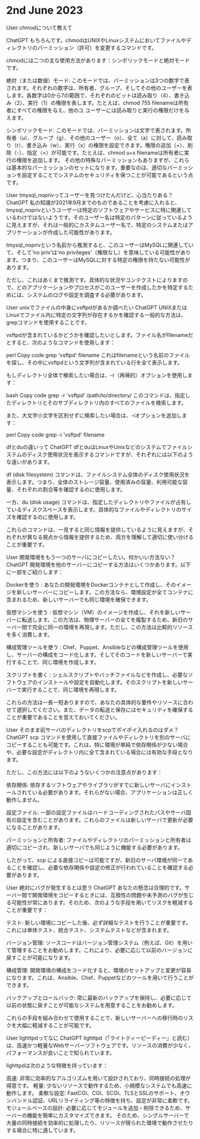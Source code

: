 # 2nd June 2023

User
chmodについて教えて

ChatGPT
もちろんです。chmodはUNIXやLinuxシステムにおいてファイルやディレクトリのパーミッション（許可）を変更するコマンドです。

chmodには二つの主な使用方法があります：シンボリックモードと絶対モードです。

絶対（または数値）モード:
このモードでは、パーミッションは3つの数字で表されます。それぞれの数字は、所有者、グループ、そしてその他のユーザーを表します。各数字は0から7の範囲で、それぞれのビットは読み取り（4）、書き込み（2）、実行（1）の権限を表します。たとえば、chmod 755 filenameは所有者にすべての権限を与え、他のユ
ユーザーには読み取りと実行の権限だけを与えます。

シンボリックモード:
このモードでは、パーミッションは文字で表されます。所有者（u）、グループ（g）、その他のユーザー（o）、全て（a）に対して、読み取り（r）、書き込み（w）、実行（x）の権限を設定できます。権限の追加（+）、削除（-）、指定（=）が可能です。たとえば、chmod u+x filenameは所有者に実行の権限を追加します。
その他の特殊なパーミッションもありますが、これらは基本的なパーミッションのセットになります。重要なのは、適切なパーミッションを設定することでシステムのセキュリティを保つことが可能であるという点です。





User
tmysql_noprivってユーザーを見つけたんだけど、心当たりある？
ChatGPT
私の知識が2021年9月までのものであることを考慮に入れると、tmysql_noprivというユーザーは特定のソフトウェアやサービスに特に関連しているわけではないようです。そのユーザー名は特定のパターンに従っているように見えますが、それは一般的にカスタムユーザー名で、特定のシステムまたはアプリケーションが作成した可能性があります。

tmysql_noprivという名前から推測すると、このユーザーはMySQLに関連していて、そして'no priv'は'no privileges'（権限なし）を意味している可能性があります。つまり、このユーザーはMySQLに対する特定の権限を持たない可能性があります。

ただし、これはあくまで推測です。具体的な状況やコンテクストによりますので、どのアプリケーションやプロセスがこのユーザーを作成したかを特定するためには、システムのログや設定を調査する必要があります。





User
unixでファイルの中身にvsftpdがあるか調べたい
ChatGPT
UNIXまたはLinuxでファイル内に特定の文字列が存在するかを確認する一般的な方法は、grepコマンドを使用することです。

vsftpdが含まれているかどうかを確認したいとします。ファイル名がfilenameだとすると、次のようなコマンドを使用します：

perl
Copy code
grep 'vsftpd' filename
これはfilenameという名前のファイルを探し、その中にvsftpdという文字列が含まれている行を全て表示します。

もしディレクトリ全体で検索したい場合は、-r（再帰的）オプションを使用します：

bash
Copy code
grep -r 'vsftpd' /path/to/directory/
このコマンドは、指定したディレクトリとそのサブディレクトリ内のすべてのファイルを検索します。

また、大文字小文字を区別せずに検索したい場合は、-iオプションを追加します：

perl
Copy code
grep -i 'vsftpd' filename

dfとduの違いって
ChatGPT
dfとduはLinuxやUnixなどのシステムでファイルシステムのディスク使用状況を表示するコマンドですが、それぞれには以下のような違いがあります。

df (disk filesystem) コマンドは、ファイルシステム全体のディスク使用状況を表示します。つまり、全体のストレージ容量、使用済みの容量、利用可能な容量、それぞれの割合等を確認するのに使用します。

一方、du (disk usage) コマンドは、指定したディレクトリやファイルが占有しているディスクスペースを表示します。具体的なファイルやディレクトリのサイズを確認するのに使用します。

これらのコマンドは、一見すると同じ情報を提供しているように見えますが、それぞれが異なる視点から情報を提供するため、両方を理解して適切に使い分けることが重要です。





User
開発環境をもう一つのサーバにコピーしたい。何かいい方法ない？
ChatGPT
開発環境を他のサーバーにコピーする方法はいくつかあります。以下に一部をご紹介します：

Dockerを使う : あなたの開発環境をDockerコンテナとして作成し、そのイメージを新しいサーバーにコピーします。この方法なら、環境設定が全てコンテナに含まれるため、新しいサーバーでも同じ環境を確保できます。

仮想マシンを使う : 仮想マシン（VM）のイメージを作成し、それを新しいサーバーに転送します。この方法は、物理サーバーの全てを複製するため、新旧のサーバー間で完全に同一の環境を再現します。ただし、この方法は比較的リソースを多く消費します。

構成管理ツールを使う : Chef、Puppet、Ansibleなどの構成管理ツールを使用し、サーバーの構成をコード化します。そしてそのコードを新しいサーバーで実行することで、同じ環境を作成します。

スクリプトを書く : シェルスクリプトやバッチファイルなどを作成し、必要なソフトウェアのインストールや設定を自動化します。そのスクリプトを新しいサーバーで実行することで、同じ環境を再現します。

これらの方法は一長一短ありますので、あなたの具体的な要件やリソースに合わせて選択してください。また、データの転送と保存にはセキュリティを確保することが重要であることを覚えておいてください。





User
そのまま前サーバのディレクトリをscpでポイポイ入れるのはダメ？
ChatGPT
scp コマンドを使用して直接ファイルやディレクトリを別のサーバにコピーすることも可能です。これは、特に環境が単純で依存関係が少ない場合や、必要な設定がディレクトリ内に全て含まれている場合には有効な手段となります。

ただし、この方法には以下のようないくつかの注意点があります：

依存関係: 依存するソフトウェアやライブラリがすでに新しいサーバにインストールされている必要があります。それらがない場合、アプリケーションは正しく動作しません。

設定ファイル: 一部の設定ファイルはハードコーディングされたパスやサーバ固有の設定を含むことがあります。これらのファイルは新しいサーバで更新が必要になることがあります。

パーミッションと所有者: ファイルやディレクトリのパーミッションと所有者は適切にコピーされ、新しいサーバでも同じように機能する必要があります。

したがって、scp による直接コピーは可能ですが、新旧のサーバ環境が同一であることを確認し、必要な依存関係や設定の修正が行われていることを確認する必要があります。





User
絶対にバグが発生するとは思う
ChatGPT
あなたの懸念は合理的です。サーバー間で開発環境をコピーするときには、互換性の問題や未予測のバグが生じる可能性が常にあります。そのため、次のような手段を用いてリスクを軽減することが重要です：

テスト: 新しい環境にコピーした後、必ず詳細なテストを行うことが重要です。これには単体テスト、統合テスト、システムテストなどが含まれます。

バージョン管理: ソースコードはバージョン管理システム（例えば、Git）を用いて管理することをお勧めします。これにより、必要に応じて以前のバージョンに戻すことが可能になります。

構成管理: 開発環境の構成をコード化すると、環境のセットアップと変更が容易になります。これは、Ansible、Chef、Puppetなどのツールを用いて行うことができます。

バックアップとロールバック: 常に最新のバックアップを保持し、必要に応じて以前の状態に戻すことが可能なシステムを用意することをお勧めします。

これらの手段を組み合わせて使用することで、新しいサーバーへの移行時のリスクを大幅に軽減することが可能です。





User
lighttpdってなに
ChatGPT
lighttpd（「ライトティーピーディー」と読む）は、高速かつ軽量なWebサーバーソフトウェアです。リソースの消費が少なく、パフォーマンスが良いことで知られています。

lighttpdは次のような特徴を持っています：

高速: 非常に効率的なアルゴリズムを用いて設計されており、同時接続の処理が得意です。
軽量: 少ないリソースで動作するため、小規模なシステムでも高速に動作します。
柔軟な設定: FastCGI、CGI、SCGI、TLSとSSLのサポート、オウンバンドル認証、URLリライティング等の特徴を持ち、設定が非常に柔軟です。
モジュールベースの設計: 必要に応じてモジュールを追加・削除できるため、サーバーの機能を簡単にカスタマイズできます。
そのため、シングルサーバーで大量の同時接続を効率的に処理したり、リソースが限られた環境で動作させたりする場合に特に適しています。
